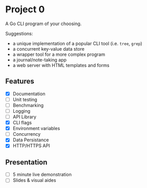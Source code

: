 # Project 0

A Go CLI program of your choosing.

Suggestions:

- a unique implementation of a popular CLI tool (i.e. `tree`, `grep`)
- a concurrent key-value data store
- a wrapper tool for a more complex program
- a journal/note-taking app
- a web server with HTML templates and forms

## Features

- [X] Documentation
- [ ] Unit testing
- [ ] Benchmarking
- [ ] Logging
- [ ] API Library
- [X] CLI flags
- [X] Environment variables
- [ ] Concurrency
- [X] Data Persistance
- [X] HTTP/HTTPS API

## Presentation

- [ ] 5 minute live demonstration
- [ ] Slides & visual aides
